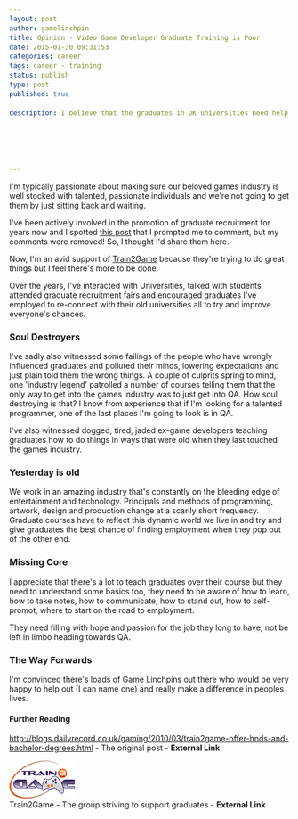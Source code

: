 ```yaml
---
layout: post
author: gamelinchpin
title: Opinion - Video Game Developer Graduate Training is Poor
date: 2015-01-30 09:31:53
categories: career
tags: career - training
status: publish
type: post
published: true

description: I believe that the graduates in UK universities need help or game development is going to be devoid of any well trained new talent.





---
```

I'm typically passionate about making sure our beloved games industry is
well stocked with talented, passionate individuals and we're not going
to get them by just sitting back and waiting.

I've been actively involved in the promotion of graduate recruitment for
years now and I spotted [this
post](http://blogs.dailyrecord.co.uk/gaming/2010/03/train2game-offer-hnds-and-bachelor-degrees.html) that I prompted me to comment, but my comments were removed! So, I thought I'd share them here.

Now, I'm an avid support of [Train2Game](http://www.train2game.com/) because they're trying to do great things but I feel there's more to be
done.

Over the years, I've interacted with Universities, talked with students,
attended graduate recruitment fairs and encouraged graduates I've
employed to re-connect with their old universities all to try and
improve everyone's chances.

### Soul Destroyers

I've sadly also witnessed some failings of the people who have wrongly
influenced graduates and polluted their minds, lowering expectations and
just plain told them the wrong things. A couple of culprits spring to
mind, one 'industry legend' patrolled a number of courses telling them
that the only way to get into the games industry was to just get into
QA. How soul destroying is that? I know from experience that if I'm
looking for a talented programmer, one of the last places I'm going to
look is in QA.

I've also witnessed dogged, tired, jaded ex-game developers teaching
graduates how to do things in ways that were old when they last touched
the games industry.

### Yesterday is old

We work in an amazing industry that's constantly on the bleeding edge of
entertainment and technology. Principals and methods of programming,
artwork, design and production change at a scarily short frequency.
Graduate courses have to reflect this dynamic world we live in and try
and give graduates the best chance of finding employment when they pop
out of the other end.

### Missing Core

I appreciate that there's a lot to teach graduates over their course but
they need to understand some basics too, they need to be aware of how to
learn, how to take notes, how to communicate, how to stand out, how to
self-promot, where to start on the road to employment.

They need filling with hope and passion for the job they long to have,
not be left in limbo heading towards QA.

### The Way Forwards

I'm convinced there's loads of Game Linchpins out there who would be
very happy to help out (I can name one) and really make a difference in
peoples lives.

#### Further Reading

<http://blogs.dailyrecord.co.uk/gaming/2010/03/train2game-offer-hnds-and-bachelor-degrees.html> - The original post - **External Link**

<div style="clear:both;">

</div>

[![](assets/logo_train2game.gif "logo_train2game")](http://www.train2game.com/)\
 Train2Game - The group striving to support graduates - **External
Link**

<div style="clear:both;">

</div>
